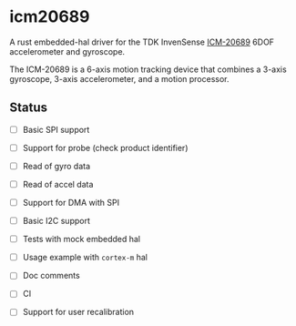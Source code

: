 # icm20689 

A rust embedded-hal driver for the 
TDK InvenSense 
[ICM-20689](https://invensense.tdk.com/download-pdf/icm-20689-datasheet/)
6DOF accelerometer and gyroscope.

The ICM-20689 is a 6-axis motion tracking device 
that combines a 3-axis gyroscope, 3-axis accelerometer, 
and a motion processor.

## Status

- [ ] Basic SPI support
- [ ] Support for probe (check product identifier)
- [ ] Read of gyro data
- [ ] Read of accel data
- [ ] Support for DMA with SPI
- [ ] Basic I2C support
- [ ] Tests with mock embedded hal
- [ ] Usage example with `cortex-m` hal
- [ ] Doc comments
- [ ] CI
- [ ] Support for user recalibration






